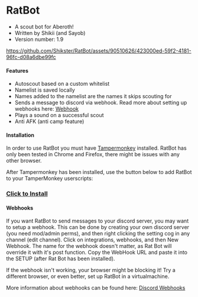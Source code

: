 # RatBot
- A scout bot for Aberoth!
- Written by Shikii (and Sayob)
- Version number: 1.9


https://github.com/Shikster/RatBot/assets/90510626/423000ed-59f2-4181-96fc-d08a6dbe99fc


#### Features
- Autoscout based on a custom whitelist
- Namelist is saved locally
- Names added to the namelist are the names it skips scouting for
- Sends a message to discord via webhook. Read more about setting up webhooks here: [Webhook](https://github.com/Shikster/RatBot#Webhooks)
- Plays a sound on a successful scout
- Anti AFK (anti camp feature)


#### Installation
In order to use RatBot you must have [Tampermonkey](https://www.tampermonkey.net/) installed.
RatBot has only been tested in Chrome and Firefox, there might be issues with any other browser.

After Tampermonkey has been installed, use the button below to add RatBot to your TamperMonkey userscripts:
### [Click to Install](https://github.com/Shikster/RatBot/raw/main/RatBot.user.js)

#### Webhooks
If you want RatBot to send messages to your discord server, you may want to setup a webhook.
This can be done by creating your own discord server (you need mod/admin perms), and then right clicking the setting cog in any channel (edit channel).
Click on integrations, webhooks, and then New Webhook. The name for the webhook doesn't matter, as Rat Bot will override it with it's post function. Copy the WebHook URL and paste it into the SETUP (after Rat Bot has been installed). 

If the webhook isn't working, your browser might be blocking it! Try a different browser, or even better, set up RatBot in a virtualmachine.

More information about webhooks can be found here:
[Discord Webhooks](https://support.discord.com/hc/en-us/articles/228383668-Intro-to-Webhooks)
